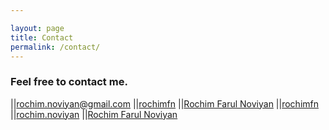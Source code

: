 ```yaml
---

layout: page
title: Contact
permalink: /contact/
---
```


### Feel free to contact me.

|<i class="fa fa-envelope-o"></i>|[rochim.noviyan@gmail.com](mailto:rochim.noviyan@gmail.com)
|<i class="fa fa-github"></i>|[rochimfn](https://github.com/rochimfn)
|<i class="fa fa-linkedin"></i>|[Rochim Farul Noviyan](https://www.linkedin.com/in/rochim-farul-noviyan-421292164)
|<i class="fa fa-twitter"></i>|[rochimfn](https://twitter.com/rochimfn)
|<i class="fa fa-instagram"></i>|[rochim.noviyan](https://instagram.com/rochim.noviyan)
|<i class="fa fa-facebook-official"></i>|[Rochim Farul Noviyan](https://www.facebook.com/rochim.farulnoviyan)
